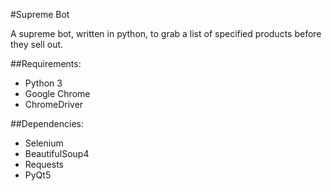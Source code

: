 #Supreme Bot 

A supreme bot, written in python, to grab a list of specified products before they sell out. 

##Requirements:

* Python 3
* Google Chrome
* ChromeDriver

##Dependencies:

* Selenium
* BeautifulSoup4
* Requests
* PyQt5
